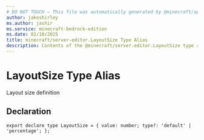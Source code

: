 ```yaml
---
# DO NOT TOUCH — This file was automatically generated by @minecraft/api-docs-generator, to report problems file an issue at https://github.com/Mojang/minecraft-scripting-libraries
author: jakeshirley
ms.author: jashir
ms.service: minecraft-bedrock-edition
ms.date: 02/10/2025
title: minecraft/server-editor.LayoutSize Type Alias
description: Contents of the @minecraft/server-editor.LayoutSize type alias.
---
```

# LayoutSize Type Alias

Layout size definition

## Declaration
`export declare type LayoutSize = {
    value: number;
    type?: 'default' | 'percentage';
};`
